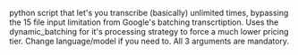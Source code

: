 python script that let's you transcribe (basically) unlimited times, bypassing the 15 file input limitation from Google's batching transcrtiption. Uses the dynamic_batching for it's processing strategy to force a much lower pricing tier. Change language/model if you need to. All 3 arguments are mandatory.
